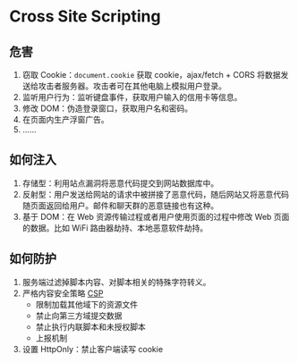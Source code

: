 # Cross Site Scripting

## 危害

1. 窃取 Cookie：`document.cookie` 获取 cookie，ajax/fetch + CORS 将数据发送给攻击者服务器。攻击者可在其他电脑上模拟用户登录。
2. 监听用户行为：监听键盘事件，获取用户输入的信用卡等信息。
3. 修改 DOM：伪造登录窗口，获取用户名和密码。
4. 在页面内生产浮窗广告。
5. ......

## 如何注入

1. 存储型：利用站点漏洞将恶意代码提交到网站数据库中。
2. 反射型：用户发送给网站的请求中被拼接了恶意代码，随后网站又将恶意代码随页面返回给用户。邮件和聊天群的恶意链接也有这种。
3. 基于 DOM：在 Web 资源传输过程或者用户使用页面的过程中修改 Web 页面的数据。比如 WiFi 路由器劫持、本地恶意软件劫持。

## 如何防护

1. 服务端过滤掉脚本内容、对脚本相关的特殊字符转义。
2. 严格内容安全策略 [CSP](https://developer.mozilla.org/zh-CN/docs/Web/HTTP/CSP)
    - 限制加载其他域下的资源文件
    - 禁止向第三方域提交数据
    - 禁止执行内联脚本和未授权脚本
    - 上报机制
3. 设置 HttpOnly：禁止客户端读写 cookie
